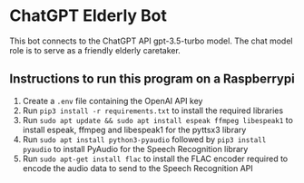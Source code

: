 # ChatGPT Elderly Bot
This bot connects to the ChatGPT API gpt-3.5-turbo model. The chat model role is to serve as a friendly elderly caretaker. 
## Instructions to run this program on a Raspberrypi
1. Create a `.env` file containing the OpenAI API key
2. Run `pip3 install -r requirements.txt` to install the required libraries
3. Run `sudo apt update && sudo apt install espeak ffmpeg libespeak1` to install espeak, ffmpeg and libespeak1 for the pyttsx3 library
4. Run `sudo apt install python3-pyaudio` followed by `pip3 install pyaudio` to install PyAudio for the Speech Recognition library
5. Run `sudo apt-get install flac` to install the FLAC encoder required to encode the audio data to send to the Speech Recognition API

